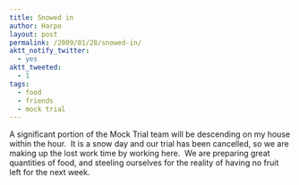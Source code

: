 ```yaml
---
title: Snowed in
author: Harpo
layout: post
permalink: /2009/01/28/snowed-in/
aktt_notify_twitter:
  - yes
aktt_tweeted:
  - 1
tags:
  - food
  - friends
  - mock trial
---
```

A significant portion of the Mock Trial team will be descending on my house within the hour.  It is a snow day and our trial has been cancelled, so we are making up the lost work time by working here.  We are preparing great quantities of food, and steeling ourselves for the reality of having no fruit left for the next week.